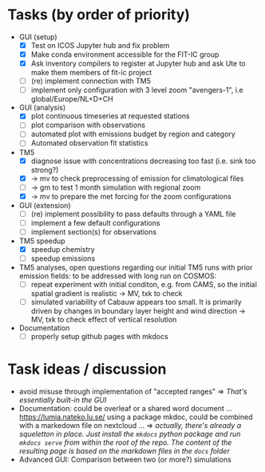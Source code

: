 # Tasks (by order of priority)

- GUI (setup)
    - [x] Test on ICOS Jupyter hub and fix problem
    - [x] Make conda environment accessible for the FIT-IC group
    - [x] Ask inventory compilers to register at Jupyter hub and ask Ute to make them members of fit-ic project
    - [ ] (re) implement connection with TM5
    - [ ] implement only configuration with 3 level zoom "avengers-1", i.e global/Europe/NL+D+CH
- GUI (analysis)
    - [x] plot continuous timeseries at requested stations
    - [ ] plot comparison with observations
    - [ ] automated plot with emissions budget by region and category
    - [ ] Automated observation fit statistics
- TM5
    - [x] diagnose issue with concentrations decreasing too fast (i.e. sink too strong?)
    - [x] -> mv to check preprocessing of emission for climatological files
    - [ ] -> gm to test 1 month simulation with regional zoom
    - [x] -> mv to prepare the met forcing for the zoom configurations
- GUI (extension)    
    - [ ] (re) implement possibility to pass defaults through a YAML file
    - [ ] implement a few default configurations
    - [ ] implement section(s) for observations
- TM5 speedup
    - [x] speedup chemistry
    - [ ] speedup emissions
- TM5 analyses, open questions regarding our initial TM5 runs with prior emission fields: to be addressed with long run on COSMOS:
    - [ ] repeat experiment with initial conditon, e.g. from CAMS, so the initial spatial gradient is realistic -> MV, txk to check 
    - [ ] simulated variability of Cabauw appears too small. It is primarily driven by changes in boundary layer height and wind direction -> MV, txk to check effect of vertical resolution
- Documentation
    - [ ] properly setup github pages with mkdocs
 
# Task ideas / discussion
- avoid misuse through implementation of "accepted ranges" => *That's essentially built-in the GUI*
- Documentation: could be overleaf or a shared word document ... https://lumia.nateko.lu.se/ using a package mkdoc, could be combined with a markedown file on nextcloud ... => *actually, there's already a squeletton in place. Just install the `mkdocs` python package and run `mkdocs serve` from within the root of the repo. The content of the resulting page is based on the markdown files in the `docs` folder*
- Advanced GUI: Comparison between two (or more?) simulations
